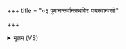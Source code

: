 +++
title = "०३ पुमानन्तर्वान्त्स्थविरः पयस्वान्वसोः"

+++
<details><summary>मूलम् (VS)</summary>

पुमा॑न॒न्तर्वा॒न्त्स्थवि॑रः॒ पय॑स्वा॒न्वसोः॒ कब॑न्धमृष॒भो बि॑भर्ति।  
तमिन्द्रा॑य प॒थिभि॑र्देव॒यानै॑र्हु॒तम॒ग्निर्व॑हतु जा॒तवे॑दाः ॥
</details>
